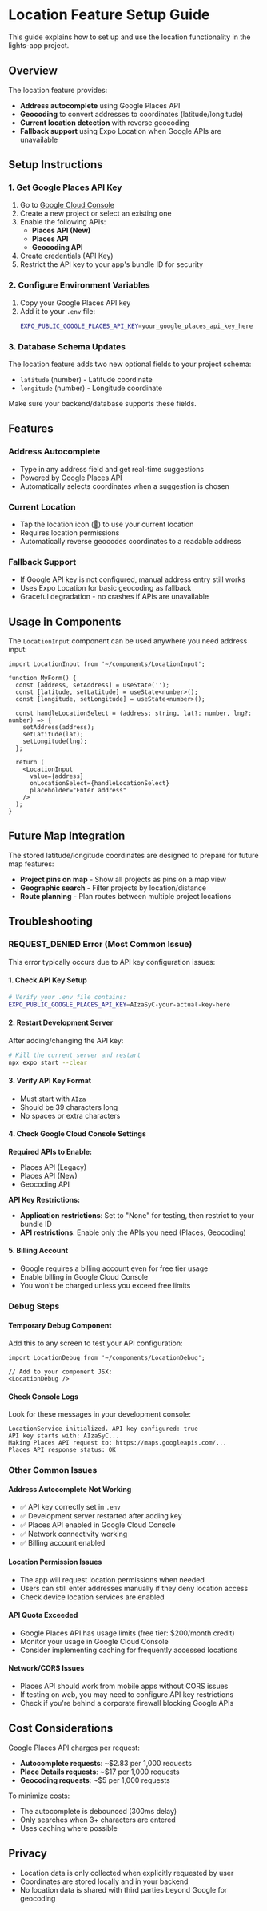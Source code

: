 # Location Feature Setup Guide

This guide explains how to set up and use the location functionality in the lights-app project.

## Overview

The location feature provides:
- **Address autocomplete** using Google Places API
- **Geocoding** to convert addresses to coordinates (latitude/longitude)
- **Current location detection** with reverse geocoding
- **Fallback support** using Expo Location when Google APIs are unavailable

## Setup Instructions

### 1. Get Google Places API Key

1. Go to [Google Cloud Console](https://console.cloud.google.com/apis/credentials)
2. Create a new project or select an existing one
3. Enable the following APIs:
   - **Places API (New)**
   - **Places API**
   - **Geocoding API**
4. Create credentials (API Key)
5. Restrict the API key to your app's bundle ID for security

### 2. Configure Environment Variables

1. Copy your Google Places API key
2. Add it to your `.env` file:
   ```bash
   EXPO_PUBLIC_GOOGLE_PLACES_API_KEY=your_google_places_api_key_here
   ```

### 3. Database Schema Updates

The location feature adds two new optional fields to your project schema:
- `latitude` (number) - Latitude coordinate
- `longitude` (number) - Longitude coordinate

Make sure your backend/database supports these fields.

## Features

### Address Autocomplete
- Type in any address field and get real-time suggestions
- Powered by Google Places API
- Automatically selects coordinates when a suggestion is chosen

### Current Location
- Tap the location icon (📍) to use your current location
- Requires location permissions
- Automatically reverse geocodes coordinates to a readable address

### Fallback Support
- If Google API key is not configured, manual address entry still works
- Uses Expo Location for basic geocoding as fallback
- Graceful degradation - no crashes if APIs are unavailable

## Usage in Components

The `LocationInput` component can be used anywhere you need address input:

```tsx
import LocationInput from '~/components/LocationInput';

function MyForm() {
  const [address, setAddress] = useState('');
  const [latitude, setLatitude] = useState<number>();
  const [longitude, setLongitude] = useState<number>();

  const handleLocationSelect = (address: string, lat?: number, lng?: number) => {
    setAddress(address);
    setLatitude(lat);
    setLongitude(lng);
  };

  return (
    <LocationInput
      value={address}
      onLocationSelect={handleLocationSelect}
      placeholder="Enter address"
    />
  );
}
```

## Future Map Integration

The stored latitude/longitude coordinates are designed to prepare for future map features:
- **Project pins on map** - Show all projects as pins on a map view
- **Geographic search** - Filter projects by location/distance
- **Route planning** - Plan routes between multiple project locations

## Troubleshooting

### REQUEST_DENIED Error (Most Common Issue)

This error typically occurs due to API key configuration issues:

#### 1. Check API Key Setup
```bash
# Verify your .env file contains:
EXPO_PUBLIC_GOOGLE_PLACES_API_KEY=AIzaSyC-your-actual-key-here
```

#### 2. Restart Development Server
After adding/changing the API key:
```bash
# Kill the current server and restart
npx expo start --clear
```

#### 3. Verify API Key Format
- Must start with `AIza`
- Should be 39 characters long
- No spaces or extra characters

#### 4. Check Google Cloud Console Settings

**Required APIs to Enable:**
- Places API (Legacy)
- Places API (New) 
- Geocoding API

**API Key Restrictions:**
- **Application restrictions**: Set to "None" for testing, then restrict to your bundle ID
- **API restrictions**: Enable only the APIs you need (Places, Geocoding)

#### 5. Billing Account
- Google requires a billing account even for free tier usage
- Enable billing in Google Cloud Console
- You won't be charged unless you exceed free limits

### Debug Steps

#### Temporary Debug Component
Add this to any screen to test your API configuration:

```tsx
import LocationDebug from '~/components/LocationDebug';

// Add to your component JSX:
<LocationDebug />
```

#### Check Console Logs
Look for these messages in your development console:
```
LocationService initialized. API key configured: true
API key starts with: AIzaSyC...
Making Places API request to: https://maps.googleapis.com/...
Places API response status: OK
```

### Other Common Issues

#### Address Autocomplete Not Working
- ✅ API key correctly set in `.env`
- ✅ Development server restarted after adding key
- ✅ Places API enabled in Google Cloud Console
- ✅ Network connectivity working
- ✅ Billing account enabled

#### Location Permission Issues
- The app will request location permissions when needed
- Users can still enter addresses manually if they deny location access
- Check device location services are enabled

#### API Quota Exceeded
- Google Places API has usage limits (free tier: $200/month credit)
- Monitor your usage in Google Cloud Console
- Consider implementing caching for frequently accessed locations

#### Network/CORS Issues
- Places API should work from mobile apps without CORS issues
- If testing on web, you may need to configure API key restrictions
- Check if you're behind a corporate firewall blocking Google APIs

## Cost Considerations

Google Places API charges per request:
- **Autocomplete requests**: ~$2.83 per 1,000 requests
- **Place Details requests**: ~$17 per 1,000 requests
- **Geocoding requests**: ~$5 per 1,000 requests

To minimize costs:
- The autocomplete is debounced (300ms delay)
- Only searches when 3+ characters are entered
- Uses caching where possible

## Privacy

- Location data is only collected when explicitly requested by user
- Coordinates are stored locally and in your backend
- No location data is shared with third parties beyond Google for geocoding